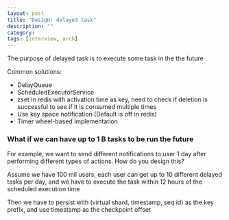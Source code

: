```yaml
---
layout: post
title: "Design: delayed task" 
description: ""
category: 
tags: [interview, arch]
---
```


The purpose of delayed task is to execute some task in the the future

Common solutions:
* DelayQueue
* ScheduledExecutorService
* zset in redis with activation time as key, need to check if deletion is successful to see if it is consumed multiple times
* Use key space notification (Default is off in redis)
* Timer wheel-based implementation

### What if we can have up to 1 B tasks to be run the future

For example, we want to send different notifications to user 1 day after performing different types of actions. How do you design this?

Assume we have 100 mil users, each user can get up to 10 different delayed tasks per day, and we have to execute the task within 12 hours of the scheduled execution time 

Then we have to persist with (virtual shard, timestamp, seq id) as the key prefix, and use timestamp as the checkpoint offset
